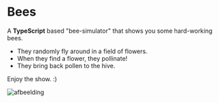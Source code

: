 # Bees
A **TypeScript** based "bee-simulator" that shows you some hard-working bees. 

* They randomly fly around in a field of flowers.
* When they find a flower, they pollinate!
* They bring back pollen to the hive.

Enjoy the show. :)

![afbeelding](https://github.com/Vaannelies/bees/assets/43701941/a8245898-4b19-4a28-b0a1-85fc43a5cde4)
